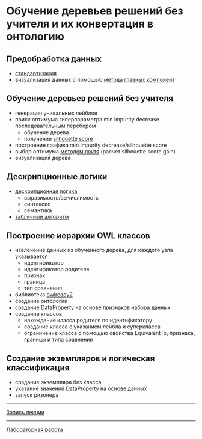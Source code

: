 # Обучение деревьев решений без учителя и их конвертация в онтологию

## Предобработка данных
- [стандартизация](https://scikit-learn.org/stable/modules/generated/sklearn.preprocessing.StandardScaler.html)
- визуализация данных с помощью [метода главных компонент](https://scikit-learn.org/stable/modules/generated/sklearn.decomposition.PCA.html)

## Обучение деревьев решений без учителя
- генерация уникальных лейблов
- поиск оптимума гиперпараметра min impurity decrease последовательным перебором
  - обучение дерева
  - получение [silhouette score](https://scikit-learn.org/stable/modules/generated/sklearn.metrics.silhouette_score.html)
- построение графика min impurity decrease/silhouette score
- выбор оптимума [методом локтя](https://en.wikipedia.org/wiki/Elbow_method_(clustering)) (расчет silhouette score gain)
- визуализация дерева

## Дескрипционные логики
- [дескрипционная логика](https://en.wikipedia.org/wiki/Description_logic#The_description_logic_ALC)
  - выразимость/вычислимость
  - синтаксис
  - семантика
- [табличный алгоритм](https://en.wikipedia.org/wiki/Method_of_analytic_tableaux)

## Построение иерархии OWL классов
- извлечение данных из обученного дерева, для каждого узла указывается
  - идентификатор
  - идентификатор родителя
  - признак
  - граница
  - тип сравнения
- библиотека [owlready2](https://owlready2.readthedocs.io/en/latest/)
- создание онтологии
- создание DataProperty на основе признаков набора данных
- создание классов
  - нахождение класса родителя по идентификатору
  - создание класса с указанием лейбла и суперкласса
  - ограничение класса с помощью свойства EquivalentTo, признака, границы и типа сравнения
 
 ## Создание экземпляров и логическая классификация
 - создание экземпляра без класса
 - указание значений DataProperty на основе данных
 - запуск ризонера

---
[Запись лекции](https://youtu.be/xEf8GsOxvw8)

---
[Лабораторная работа](https://github.com/ldrbmrtv/hybrid_ai_course/blob/main/udt2owl/task.md)
